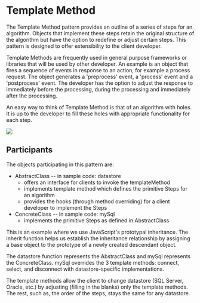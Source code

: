 # Template Method

The Template Method pattern provides an outline of a series of steps for an algorithm. Objects that implement these steps retain the original structure of the algorithm but have the option to redefine or adjust certain steps. This pattern is designed to offer extensibility to the client developer.

Template Methods are frequently used in general purpose frameworks or libraries that will be used by other developer. An example is an object that fires a sequence of events in response to an action, for example a process request. The object generates a 'preprocess' event, a 'process' event and a 'postprocess' event. The developer has the option to adjust the response to immediately before the processing, during the processing and immediately after the processing.

An easy way to think of Template Method is that of an algorithm with holes. It is up to the developer to fill these holes with appropriate functionality for each step.

![](http://www.dofactory.com/images/diagrams/javascript/javascript-template-method.jpg)

## Participants

The objects participating in this pattern are:

* AbstractClass -- in sample code: datastore
	* offers an interface for clients to invoke the templateMethod
	* implements template method which defines the primitive Steps for an algorithm
	* provides the hooks (through method overriding) for a client developer to implement the Steps
* ConcreteClass -- in sample code: mySql
	* implements the primitive Steps as defined in AbstractClass

This is an example where we use JavaScript's prototypal inheritance. The inherit function helps us establish the inheritance relationship by assigning a base object to the prototype of a newly created descendant object.

The datastore function represents the AbstractClass and mySql represents the ConcreteClass. mySql overrides the 3 template methods: connect, select, and disconnect with datastore-specific implementations.

The template methods allow the client to change datastore (SQL Server, Oracle, etc.) by adjusting (filling in the blanks) only the template methods. The rest, such as, the order of the steps, stays the same for any datastore.
